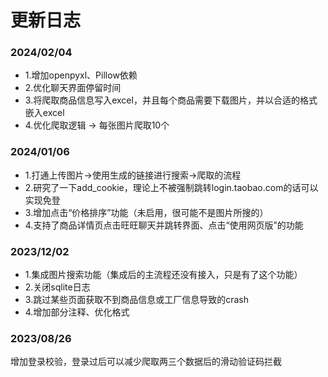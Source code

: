 # 更新日志

### 2024/02/04

* 1.增加openpyxl、Pillow依赖
* 2.优化聊天界面停留时间
* 3.将爬取商品信息写入excel，并且每个商品需要下载图片，并以合适的格式嵌入excel
* 4.优化爬取逻辑 -> 每张图片爬取10个

### 2024/01/06

* 1.打通上传图片->使用生成的链接进行搜索->爬取的流程
* 2.研究了一下add_cookie，理论上不被强制跳转login.taobao.com的话可以实现免登
* 3.增加点击“价格排序”功能（未启用，很可能不是图片所搜的）
* 4.支持了商品详情页点击旺旺聊天并跳转界面、点击“使用网页版”的功能

### 2023/12/02

* 1.集成图片搜索功能（集成后的主流程还没有接入，只是有了这个功能）
* 2.关闭sqlite日志
* 3.跳过某些页面获取不到商品信息或工厂信息导致的crash
* 4.增加部分注释、优化格式

### 2023/08/26

增加登录校验，登录过后可以减少爬取两三个数据后的滑动验证码拦截
